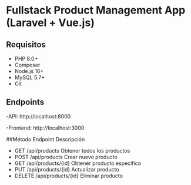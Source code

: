 # Fullstack Product Management App (Laravel + Vue.js)


## Requisitos

- PHP 8.0+
- Composer
- Node.js 16+
- MySQL 5.7+
- Git

## Endpoints

-API: http://localhost:8000

-Frontend: http://localhost:3000


##Método	Endpoint	Descripción
- GET	/api/products	Obtener todos los productos
- POST	/api/products	Crear nuevo producto
- GET	/api/products/{id}	Obtener producto específico
- PUT	/api/products/{id}	Actualizar producto
- DELETE	/api/products/{id}	Eliminar producto
